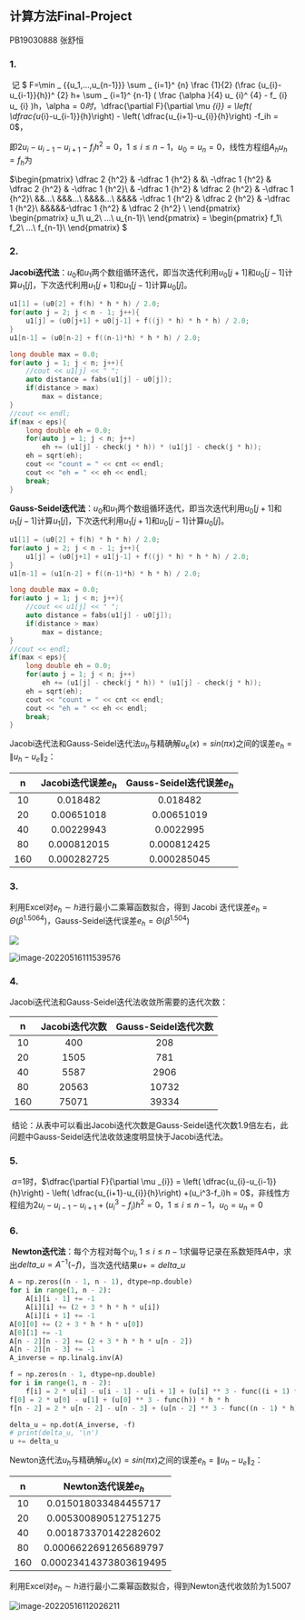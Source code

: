 ## 计算方法Final-Project

PB19030888 张舒恒

### 1.

​	记 $ F=\min _ {\{u_1,...,u_{n-1}\}} \sum _ {i=1}^ {n}  \frac {1}{2}  (\frac {u_{i}-u_{i-1}}{h})^ {2}  h+  \sum _ {i=1}^ {n-1}  (  \frac {\alpha }{4}  u_ {i}^ {4}  -  f_ {i}  u_ {i}  )h$，$\alpha$=0时，$\dfrac{\partial F}{\partial \mu _{i}} = \left( \dfrac{u_{i}-u_{i-1}}{h}\right)  - \left( \dfrac{u_{i+1}-u_{i}}{h}\right) -f_ih = 0$，

即$2u_{i}-u_{i-1}-u_{i+1}-f_ih^2=0$，$1 \leq i \leq n-1$，$u_{0}=u_{n}=0$，线性方程组$A_hu_h=f_h$为

$\begin{pmatrix}
\dfrac 2 {h^2} & -\dfrac 1 {h^2} & &\\
 -\dfrac 1 {h^2} & \dfrac 2 {h^2} & -\dfrac 1 {h^2}\\
& -\dfrac 1 {h^2} & \dfrac 2 {h^2} & -\dfrac 1 {h^2}\\
&&...\\
&&&...\\
&&&&...\\
&&&& -\dfrac 1 {h^2} & \dfrac 2 {h^2} & -\dfrac 1 {h^2}\\
&&&&&-\dfrac 1 {h^2} & \dfrac 2 {h^2} \\
\end{pmatrix}  
\begin{pmatrix}
u_1\\
u_2\\
...\\
u_{n-1}\\
\end{pmatrix} = 
\begin{pmatrix}
f_1\\
f_2\\
...\\
f_{n-1}\\
\end{pmatrix} 
$



### 2.

**Jacobi迭代法**：$u_0$和$u_1$两个数组循环迭代，即当次迭代利用$u_0[j+1]$和$u_0[j-1]$计算$u_1[j]$，下次迭代利用$u_1[j+1]$和$u_1[j-1]$计算$u_0[j]$。

```c++
u1[1] = (u0[2] + f(h) * h * h) / 2.0;
for(auto j = 2; j < n - 1; j++){
    u1[j] = (u0[j+1] + u0[j-1] + f((j) * h) * h * h) / 2.0;
}
u1[n-1] = (u0[n-2] + f((n-1)*h) * h * h) / 2.0;

long double max = 0.0;
for(auto j = 1; j < n; j++){
    //cout << u1[j] << " ";
    auto distance = fabs(u1[j] - u0[j]);
    if(distance > max)
        max = distance;
}
//cout << endl;
if(max < eps){
    long double eh = 0.0;
    for(auto j = 1; j < n; j++)
        eh += (u1[j] - check(j * h)) * (u1[j] - check(j * h));
    eh = sqrt(eh);
    cout << "count = " << cnt << endl;
    cout << "eh = " << eh << endl;
    break;
}
```



**Gauss-Seidel迭代法**：$u_0$和$u_1$两个数组循环迭代，即当次迭代利用$u_0[j+1]$和$u_1[j-1]$计算$u_1[j]$，下次迭代利用$u_1[j+1]$和$u_0[j-1]$计算$u_0[j]$。

```c++
u1[1] = (u0[2] + f(h) * h * h) / 2.0;
for(auto j = 2; j < n - 1; j++){
    u1[j] = (u0[j+1] + u1[j-1] + f((j) * h) * h * h) / 2.0;
}
u1[n-1] = (u1[n-2] + f((n-1)*h) * h * h) / 2.0;

long double max = 0.0;
for(auto j = 1; j < n; j++){
    //cout << u1[j] << " ";
    auto distance = fabs(u1[j] - u0[j]);
    if(distance > max)
        max = distance;
}
//cout << endl;
if(max < eps){
    long double eh = 0.0;
    for(auto j = 1; j < n; j++)
        eh += (u1[j] - check(j * h)) * (u1[j] - check(j * h));
    eh = sqrt(eh);
    cout << "count = " << cnt << endl;
    cout << "eh = " << eh << endl;
    break;
}
```



Jacobi迭代法和Gauss-Seidel迭代法$u_h$与精确解$u_e(x) = sin(\pi x)$之间的误差$e_h = \left\| u_h−u_e \right\|_2$：

|  n   | Jacobi迭代误差$e_h$ | Gauss-Seidel迭代误差$e_h$ |
| :--: | :-----------------: | :-----------------------: |
|  10  |      0.018482       |         0.018482          |
|  20  |     0.00651018      |        0.00651019         |
|  40  |     0.00229943      |         0.0022995         |
|  80  |     0.000812015     |        0.000812425        |
| 160  |     0.000282725     |        0.000285045        |



### 3.

利用Excel对$e_h\sim h$进行最小二乘幂函数拟合，得到 Jacobi 迭代误差$e_h=\Theta(\beta^{1.5064})$，Gauss-Seidel迭代误差$e_h=\Theta(\beta^{1.504})$

![](C:\Users\凝雨\AppData\Roaming\Typora\typora-user-images\image-20220516111558933.png)

![image-20220516111539576](C:\Users\凝雨\AppData\Roaming\Typora\typora-user-images\image-20220516111539576.png)



### 4.

Jacobi迭代法和Gauss-Seidel迭代法收敛所需要的迭代次数：

|  n   | Jacobi迭代次数 | Gauss-Seidel迭代次数 |
| :--: | :------------: | :------------------: |
|  10  |      400       |         208          |
|  20  |      1505      |         781          |
|  40  |      5587      |         2906         |
|  80  |     20563      |        10732         |
| 160  |     75071      |        39334         |

​	结论：从表中可以看出Jacobi迭代次数是Gauss-Seidel迭代次数$1.9$倍左右，此问题中Gauss-Seidel迭代法收敛速度明显快于Jacobi迭代法。



### 5.

​	$\alpha$=1时，$\dfrac{\partial F}{\partial \mu _{i}} = \left( \dfrac{u_{i}-u_{i-1}}{h}\right)  - \left( \dfrac{u_{i+1}-u_{i}}{h}\right) +(u_i^3-f_i)h = 0$，非线性方程组为$2u_{i}-u_{i-1}-u_{i+1}+(u_i^3-f_i)h^2=0$，$1 \leq i \leq n-1$，$u_{0}=u_{n}=0$



### 6.

​	**Newton迭代法**：每个方程对每个$u_i,1\leq i \leq n-1$求偏导记录在系数矩阵$A$中，求出$delta\_u = A^{-1}(-f)$，当次迭代结果$u += delta\_u$

```python
A = np.zeros((n - 1, n - 1), dtype=np.double)
for i in range(1, n - 2):
    A[i][i - 1] += -1
    A[i][i] += (2 + 3 * h * h * u[i])
    A[i][i + 1] += -1
A[0][0] += (2 + 3 * h * h * u[0])
A[0][1] += -1
A[n - 2][n - 2] += (2 + 3 * h * h * u[n - 2])
A[n - 2][n - 3] += -1
A_inverse = np.linalg.inv(A)

f = np.zeros(n - 1, dtype=np.double)
for i in range(1, n - 2):
    f[i] = 2 * u[i] - u[i - 1] - u[i + 1] + (u[i] ** 3 - func((i + 1) * h)) * h * h
f[0] = 2 * u[0] - u[1] + (u[0] ** 3 - func(h)) * h * h
f[n - 2] = 2 * u[n - 2] - u[n - 3] + (u[n - 2] ** 3 - func((n - 1) * h)) * h * h

delta_u = np.dot(A_inverse, -f)
# print(delta_u, '\n')
u += delta_u
```



Newton迭代法$u_h$与精确解$u_e(x) = sin(\pi x)$之间的误差$e_h = \left\| u_h−u_e \right\|_2$：

|  n   |  Newton迭代误差$e_h$   |
| :--: | :--------------------: |
|  10  |  0.015018033484455717  |
|  20  |  0.005300890512751275  |
|  40  |  0.001873370142282602  |
|  80  | 0.0006622691265689797  |
| 160  | 0.00023414373803619495 |



利用Excel对$e_h\sim h$进行最小二乘幂函数拟合，得到Newton迭代收敛阶为$1.5007$

![image-20220516112026211](C:\Users\凝雨\AppData\Roaming\Typora\typora-user-images\image-20220516112026211.png)